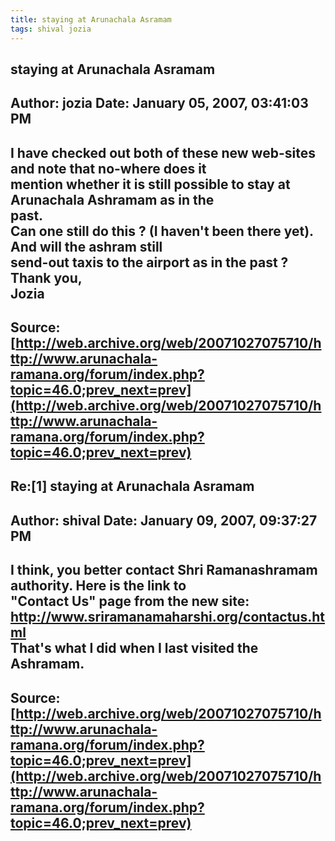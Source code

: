 ```yaml
--- 
title: staying at Arunachala Asramam   
tags: shival jozia  
---  
```

## staying at Arunachala Asramam  
Author: jozia               Date: January 05, 2007, 03:41:03 PM  
---  
I have checked out both of these new web-sites and note that no-where does it  
mention whether it is still possible to stay at Arunachala Ashramam as in the  
past.   
Can one still do this ? (I haven't been there yet). And will the ashram still  
send-out taxis to the airport as in the past ?   
Thank you,   
Jozia
 ---  
Source:[http://web.archive.org/web/20071027075710/http://www.arunachala-ramana.org/forum/index.php?topic=46.0;prev_next=prev](http://web.archive.org/web/20071027075710/http://www.arunachala-ramana.org/forum/index.php?topic=46.0;prev_next=prev)   
---  

## Re:[1] staying at Arunachala Asramam  
Author: shival              Date: January 09, 2007, 09:37:27 PM  
---  
I think, you better contact Shri Ramanashramam authority. Here is the link to  
"Contact Us" page from the new site: http://www.sriramanamaharshi.org/contactus.html   
That's what I did when I last visited the Ashramam.
 ---  
Source:[http://web.archive.org/web/20071027075710/http://www.arunachala-ramana.org/forum/index.php?topic=46.0;prev_next=prev](http://web.archive.org/web/20071027075710/http://www.arunachala-ramana.org/forum/index.php?topic=46.0;prev_next=prev)   
---  

